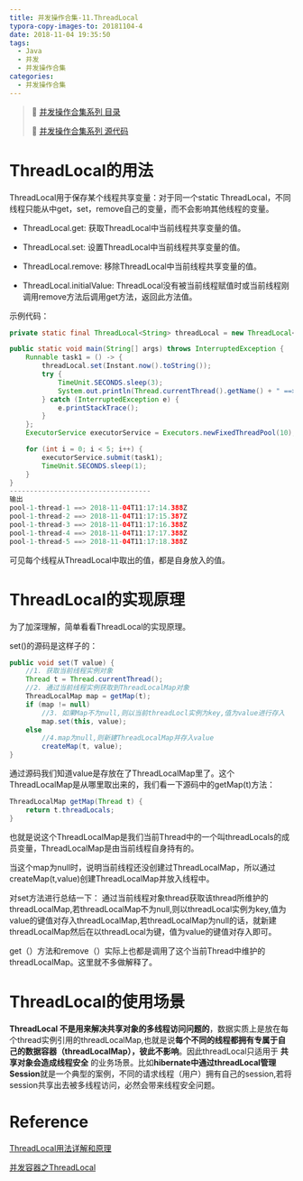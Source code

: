 ```yaml
---
title: 并发操作合集-11.ThreadLocal
typora-copy-images-to: 20181104-4
date: 2018-11-04 19:35:50
tags:
  - Java
  - 并发
  - 并发操作合集
categories:
  - 并发操作合集
---
```


> 🍤 [并发操作合集系列 目录]()
>
> 🍕 [并发操作合集系列 源代码](https://github.com/nnkwrik/learn-java-concurrency)

# ThreadLocal的用法

ThreadLocal用于保存某个线程共享变量：对于同一个static ThreadLocal，不同线程只能从中get，set，remove自己的变量，而不会影响其他线程的变量。

- ThreadLocal.get: 获取ThreadLocal中当前线程共享变量的值。

- ThreadLocal.set: 设置ThreadLocal中当前线程共享变量的值。

- ThreadLocal.remove: 移除ThreadLocal中当前线程共享变量的值。

- ThreadLocal.initialValue: ThreadLocal没有被当前线程赋值时或当前线程刚调用remove方法后调用get方法，返回此方法值。

示例代码：

```java
private static final ThreadLocal<String> threadLocal = new ThreadLocal<>();

public static void main(String[] args) throws InterruptedException {
    Runnable task1 = () -> {
        threadLocal.set(Instant.now().toString());
        try {
            TimeUnit.SECONDS.sleep(3);
            System.out.println(Thread.currentThread().getName() + " ==> " + threadLocal.get());
        } catch (InterruptedException e) {
            e.printStackTrace();
        }
    };
    ExecutorService executorService = Executors.newFixedThreadPool(10);

    for (int i = 0; i < 5; i++) {
        executorService.submit(task1);
        TimeUnit.SECONDS.sleep(1);
    }
}
-----------------------------------
输出
pool-1-thread-1 ==> 2018-11-04T11:17:14.388Z
pool-1-thread-2 ==> 2018-11-04T11:17:15.387Z
pool-1-thread-3 ==> 2018-11-04T11:17:16.388Z
pool-1-thread-4 ==> 2018-11-04T11:17:17.388Z
pool-1-thread-5 ==> 2018-11-04T11:17:18.388Z
```

可见每个线程从ThreadLocal中取出的值，都是自身放入的值。

# ThreadLocal的实现原理

为了加深理解，简单看看ThreadLocal的实现原理。

set()的源码是这样子的：

```java
public void set(T value) {
	//1. 获取当前线程实例对象
    Thread t = Thread.currentThread();
	//2. 通过当前线程实例获取到ThreadLocalMap对象
    ThreadLocalMap map = getMap(t);
    if (map != null)
		//3. 如果Map不为null,则以当前threadLocl实例为key,值为value进行存入
        map.set(this, value);
    else
		//4.map为null,则新建ThreadLocalMap并存入value
        createMap(t, value);
}
```

通过源码我们知道value是存放在了ThreadLocalMap里了。这个ThreadLocalMap是从哪里取出来的，我们看一下源码中的getMap(t)方法：

```java
ThreadLocalMap getMap(Thread t) {
    return t.threadLocals;
}
```

也就是说这个ThreadLocalMap是我们当前Thread中的一个叫threadLocals的成员变量，ThreadLocalMap是由当前线程自身持有的。

当这个map为null时，说明当前线程还没创建过ThreadLocalMap，所以通过createMap(t,value)创建ThreadLocalMap并放入线程中。

对set方法进行总结一下： 通过当前线程对象thread获取该thread所维护的threadLocalMap,若threadLocalMap不为null,则以threadLocal实例为key,值为value的键值对存入threadLocalMap,若threadLocalMap为null的话，就新建threadLocalMap然后在以threadLocal为键，值为value的键值对存入即可。

get（）方法和remove（）实际上也都是调用了这个当前Thread中维护的threadLocalMap。这里就不多做解释了。

# ThreadLocal的使用场景

**ThreadLocal 不是用来解决共享对象的多线程访问问题的**，数据实质上是放在每个thread实例引用的threadLocalMap,也就是说**每个不同的线程都拥有专属于自己的数据容器（threadLocalMap），彼此不影响**。因此threadLocal只适用于 **共享对象会造成线程安全** 的业务场景。比如**hibernate中通过threadLocal管理Session**就是一个典型的案例，不同的请求线程（用户）拥有自己的session,若将session共享出去被多线程访问，必然会带来线程安全问题。

# Reference

[ThreadLocal用法详解和原理](https://www.cnblogs.com/coshaho/p/5127135.html)

[并发容器之ThreadLocal](https://github.com/CL0610/Java-concurrency/blob/master/17.%E5%B9%B6%E5%8F%91%E5%AE%B9%E5%99%A8%E4%B9%8BThreadLocal/%E5%B9%B6%E5%8F%91%E5%AE%B9%E5%99%A8%E4%B9%8BThreadLocal.md)


